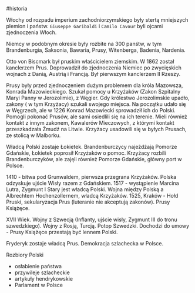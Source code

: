 #historia 

Włochy od rozpadu imperium zachodniorzymskiego były stertą mniejszych plemion i państw.
`Giuseppe Garibaldi` i `Camilo Cavour` byli ojcami zjednoczenia Włoch.

Niemcy w podobnym okresie były rozbite na 300 panśtw, w tym Brandenburgia, Saksonia, Bawaria, Prusy, Witenberga, Badenia, Nardenia.

Otto von Biscmark był pruskim właścicielem ziemskim. W 1862 został kanclerzem Prus. Doprowadził do zjednoczenia Niemiec po zwycięskich wojnach z Danią, Austrią i Francją. Był pierwszym kanclerzem II Rzeszy.

Prusy były przed zjednoczeniem dużym problemem dla króla Mazowsza, Konrada Mazowieckiego. Szukał pomocy u Krzyżaków (Zakon Szpitalny Maryi Panny w Jerozolimie), z Węgier. Gdy królestwo Jerozolimskie upadło, zakony ( w tym Krzyżacy) szukali swojego miejsca. Na początku udało się w Węgrzech, ale w 1226 Konrad Mazowiecki sprowadził ich do Polski. Pomogli pokonać Prusów, ale sami osiedlili się na ich terenie. Mieli również kontakt z innym zakonem, Kawalerów Mieczowych, z którymi kontakt przeszkadzała Żmudź na Litwie. Krzyżacy usadowili się w byłych Prusach, ze stolicą w Malborku.

Władcą Polski zostaje Łokietek. Brandenburczycy najeżdżają Pomorze Gdańskie, Łokietek poprosił Krzyżaków o pomoc. Krzyżacy rozbili Brandenburczyków, ale zajęli również Pomorze Gdańskie, główny port w Polsce.

1410 - bitwa pod Grunwaldem, pierwsza przegrana Krzyżaków. Polska odzyskuje ujście Wisły razem z Gdańskiem.
1517 - wystąpienie Marcina Lutra, Zygmunt I Stary jest władcą Polski. Wojna między Polską a Albrechtem Hochenzollernem, władcą Krzyżaków.
1525, Kraków - Hołd Pruski, sekularyzacja Prus (luteranie nie akceptują zakonów). Prusy Książęce.

XVII Wiek. Wojny z Szwecją (Inflanty, ujście wisły, Zygmunt III do tronu szwedzkiego). Wojny z Rosją, Turcją. Potop Szwedzki. Dochodzi do umowy - Prusy Książęce przestają być lennem Polski.

Fryderyk zostaje władcą Prus. Demokracja szlachecka w Polsce.

Rozbiory Polski
- osłabienie państwa
- przywileje szlacheckie
- artykuły hendrykowskie
- Parlament w Polsce

